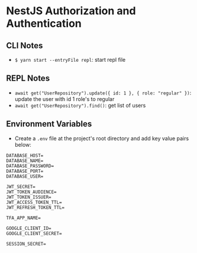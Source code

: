 # NestJS Authorization and Authentication

## CLI Notes

- `$ yarn start --entryFile repl`: start repl file

## REPL Notes

- `await get("UserRepository").update({ id: 1 }, { role: "regular" })`: update the user with id 1 role's to regular
- `await get("UserRepository").find()`: get list of users

## Environment Variables

- Create a `.env` file at the project's root directory and add key value pairs below:

```
DATABASE_HOST=
DATABASE_NAME=
DATABASE_PASSWORD=
DATABASE_PORT=
DATABASE_USER=

JWT_SECRET=
JWT_TOKEN_AUDIENCE=
JWT_TOKEN_ISSUER=
JWT_ACCESS_TOKEN_TTL=
JWT_REFRESH_TOKEN_TTL=

TFA_APP_NAME=

GOOGLE_CLIENT_ID=
GOOGLE_CLIENT_SECRET=

SESSION_SECRET=
```
